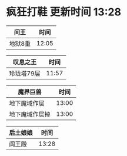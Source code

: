 # 疯狂打鞋 更新时间 13:28

| 间王   | 时间    |
|--------|-------|
| 地狱8重 | 12:05 |

| 叹息之王   | 时间    |
|--------|-------|
| 玲珑塔79层 | 11:57 |

| 魔界巨兽   | 时间    |
|--------|-------|
| 地下魔域作层 | 13:00 |
| 地下魔域作层掉 | 13:00 |

| 后土娘娘   | 时间    |
|--------|-------|
| 阎王殿 | 13:28 |